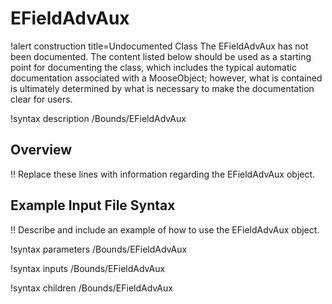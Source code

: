 # EFieldAdvAux

!alert construction title=Undocumented Class
The EFieldAdvAux has not been documented. The content listed below should be used as a starting point for
documenting the class, which includes the typical automatic documentation associated with a
MooseObject; however, what is contained is ultimately determined by what is necessary to make the
documentation clear for users.

!syntax description /Bounds/EFieldAdvAux

## Overview

!! Replace these lines with information regarding the EFieldAdvAux object.

## Example Input File Syntax

!! Describe and include an example of how to use the EFieldAdvAux object.

!syntax parameters /Bounds/EFieldAdvAux

!syntax inputs /Bounds/EFieldAdvAux

!syntax children /Bounds/EFieldAdvAux
